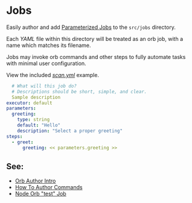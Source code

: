 # Jobs

Easily author and add [Parameterized Jobs](https://circleci.com/docs/2.0/reusing-config/#authoring-parameterized-jobs) to the `src/jobs` directory.

Each _YAML_ file within this directory will be treated as an orb job, with a name which matches its filename.

Jobs may invoke orb commands and other steps to fully automate tasks with minimal user configuration.

View the included _[scan.yml](./hello.yml)_ example.

```yaml
  # What will this job do?
  # Descriptions should be short, simple, and clear.
  Sample description
executor: default
parameters:
  greeting:
    type: string
    default: "Hello"
    description: "Select a proper greeting"
steps:
  - greet:
      greeting: << parameters.greeting >>
```

## See:

- [Orb Author Intro](https://circleci.com/docs/2.0/orb-author-intro/#section=configuration)
- [How To Author Commands](https://circleci.com/docs/2.0/reusing-config/#authoring-parameterized-jobs)
- [Node Orb "test" Job](https://github.com/CircleCI-Public/node-orb/blob/master/src/jobs/test.yml)
